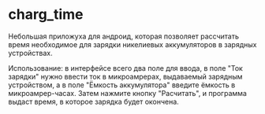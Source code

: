 # charg_time
Небольшая приложуха для андроид, которая позволяет рассчитать время необходимое для зарядки никелиевых аккумуляторов в зарядных устройствах.

Использование: в интерфейсе всего два поле для ввода, в поле "Ток зарядки" нужно ввести ток в микроамрерах, выдаваемый зарядным устройством, 
а в поле "Ёмкость аккумулятора" введите ёмкость в микроамрер-часах. Затем нажмите кнопку "Расчитать", и программа выдаст время, в которое зарядка 
будет окончена.
